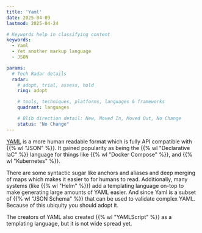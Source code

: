 ```yaml
---
title: 'Yaml'
date: 2025-04-09
lastmod: 2025-04-24

# Keywords help in classifying content
keywords:
  - Yaml
  - Yet another markup language
  - JSON

params:
  # Tech Radar details
  radar:
    # adopt, trial, assess, hold
    ring: adopt

    # tools, techniques, platforms, languages & frameworks
    quadrant: languages

    # Blib direction detail: New, Moved In, Moved Out, No Change
    status: "No Change"
---
```


[YAML](https://yaml.org/) is a more human readable format which is fully API compatible with {{% wl "JSON" %}}.  It gained popularity as being the {{% wl "Declarative IaC" %}} language for things like {{% wl "Docker Compose" %}}, and {{% wl "Kubernetes" %}}.

There are some syntactic sugar like anchors and aliases and deep merging of maps which makes it easier to for humans to read.  Additionally, many systems (like {{% wl "Helm" %}}) add a templating language on-top to make generating large amounts of YAML easier.  And since Yaml is a subset of {{% wl "JSON Schema" %}} that can be used to validate complex YAML.  Because of this ubiquity you should adopt it.

<!--more-->

The creators of YAML also created {{% wl "YAMLScript" %}} as a templating language, but it is not wide spread yet.
